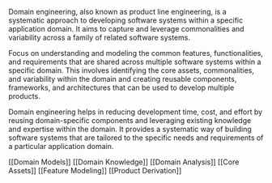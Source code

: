 Domain engineering, also known as product line engineering, is a systematic approach to developing software systems within a specific application domain. It aims to capture and leverage commonalities and variability across a family of related software systems.

Focus  on understanding and modeling the common features, functionalities, and requirements that are shared across multiple software systems within a specific domain. This involves identifying the core assets, commonalities, and variability within the domain and creating reusable components, frameworks, and architectures that can be used to develop multiple products.

Domain engineering helps in reducing development time, cost, and effort by reusing domain-specific components and leveraging existing knowledge and expertise within the domain. It provides a systematic way of building software systems that are tailored to the specific needs and requirements of a particular application domain.


[[Domain Models]]
[[Domain Knowledge]]
[[Domain Analysis]]
[[Core Assets]]
[[Feature Modeling]]
[[Product Derivation]]